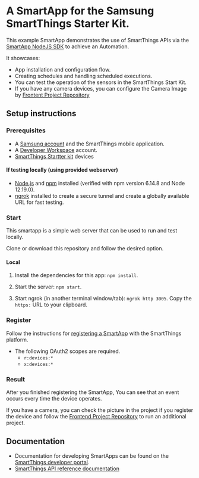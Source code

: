 # A SmartApp for the Samsung SmartThings Starter Kit.

This example SmartApp demonstrates the use of SmartThings APIs via the [SmartApp NodeJS SDK](https://github.com/SmartThingsCommunity/smartapp-sdk-nodejs) to achieve an Automation.

It showcases:

- App installation and configuration flow.
- Creating schedules and handling scheduled executions.
- You can test the operation of the sensors in the SmartThings Start Kit.
- If you have any camera devices, you can configure the Camera Image by [Frontent Project Repository](https://github.com/rktdnjs/starter-kit-smartapp-react)

## Setup instructions

### Prerequisites

- A [Samsung account](https://account.samsung.com/membership/index.do) and the SmartThings mobile application.
- A [Developer Workspace](https://smartthings.developer.samsung.com/workspace/) account.
- [SmartThings Startter kit](https://www.samsung.com/sec/smartthings/HOMEKITA/HOMEKITA/) devices

#### If testing locally (using provided webserver)

- [Node.js](https://nodejs.org) and [npm](https://npmjs.com) installed (verified with npm version 6.14.8 and Node 12.19.0).
- [ngrok](https://ngrok.com/) installed to create a secure tunnel and create a globally available URL for fast testing.

### Start

This smartapp is a simple web server that can be used to run and test locally.

Clone or download this repository and follow the desired option.

#### Local

1. Install the dependencies for this app: `npm install`.

1. Start the server: `npm start`.

1. Start ngrok (in another terminal window/tab): `ngrok http 3005`. Copy the `https:` URL to your clipboard.

### Register

Follow the instructions for [registering a SmartApp](https://docs.google.com/presentation/d/1A7vduAePg_zAAWlXaRQwHT6CEzzyDpBzG__ELtzUxB0/edit#slide=id.g261dcf3c506_0_166) with the SmartThings platform.

- The following OAuth2 scopes are required.
  - `r:devices:*`
  - `x:devices:*`

### Result

After you finished registering the SmartApp, You can see that an event occurs every time the device operates.

If you have a camera, you can check the picture in the project if you register the device and follow the [Frontend Project Repository](https://github.com/rktdnjs/starter-kit-smartapp-react) to run an additional project.

## Documentation

- Documentation for developing SmartApps can be found on the [SmartThings developer portal](https://developer.smartthings.com/docs/).
- [SmartThings API reference documentation](https://developer.smartthings.com/docs/api/public)
